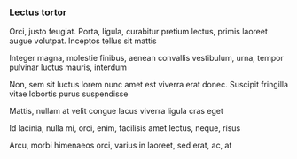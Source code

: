 ### Lectus tortor

Orci, justo feugiat. Porta, ligula, curabitur pretium lectus, primis laoreet augue volutpat. Inceptos tellus sit mattis

Integer magna, molestie finibus, aenean convallis vestibulum, urna, tempor pulvinar luctus mauris, interdum

Non, sem sit luctus lorem nunc amet est viverra erat donec. Suscipit fringilla vitae lobortis purus suspendisse

Mattis, nullam at velit congue lacus viverra ligula cras eget

Id lacinia, nulla mi, orci, enim, facilisis amet lectus, neque, risus

Arcu, morbi himenaeos orci, varius in laoreet, sed erat, ac, at


